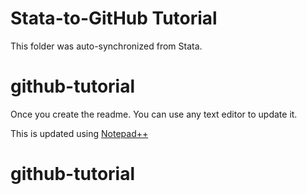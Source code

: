 # Stata-to-GitHub Tutorial 

This folder was auto-synchronized from Stata.


# github-tutorial

Once you create the readme. You can use any text editor to update it. 

This is updated using [Notepad++](https://notepad-plus-plus.org/downloads/)

# github-tutorial 
